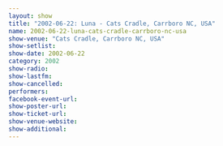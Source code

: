 ```yaml
---
layout: show
title: "2002-06-22: Luna - Cats Cradle, Carrboro NC, USA"
name: 2002-06-22-luna-cats-cradle-carrboro-nc-usa
show-venue: "Cats Cradle, Carrboro NC, USA"
show-setlist: 
show-date: 2002-06-22
category: 2002
show-radio: 
show-lastfm: 
show-cancelled: 
performers: 
facebook-event-url: 
show-poster-url: 
show-ticket-url: 
show-venue-website: 
show-additional: 
---
```


